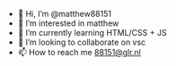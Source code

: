 - 👋 Hi, I’m @matthew88151
- 👀 I’m interested in matthew  
- 🌱 I’m currently learning HTML/CSS + JS
- 💞️ I’m looking to collaborate on vsc
- 📫 How to reach me 88151@glr.nl 

<!---
matthew88151/matthew88151 is a ✨ special ✨ repository because its `README.md` (this file) appears on your GitHub profile.
You can click the Preview link to take a look at your changes.
--->
